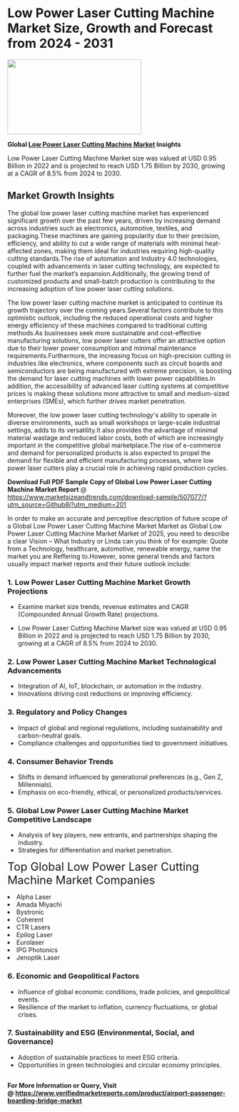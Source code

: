 <H1>Low Power Laser Cutting Machine Market Size, Growth and Forecast from 2024 - 2031</H1><img class="aligncenter size-medium wp-image-584254" src="https://thirdeyenews.in/wp-content/uploads/2024/09/Global-Market-Research-300x168.jpeg" alt="" width="300" height="168" /><p><strong>Global&nbsp;<a href="https://www.marketsizeandtrends.com/download-sample/507077/?utm_source=Github8j?utm_medium=201">Low Power Laser Cutting Machine Market</a> Insights</strong></p><p>Low Power Laser Cutting Machine Market size was valued at USD 0.95 Billion in 2022 and is projected to reach USD 1.75 Billion by 2030, growing at a CAGR of 8.5% from 2024 to 2030.</p><p><h2>Market Growth Insights</h2> <p>The global low power laser cutting machine market has experienced significant growth over the past few years, driven by increasing demand across industries such as electronics, automotive, textiles, and packaging.These machines are gaining popularity due to their precision, efficiency, and ability to cut a wide range of materials with minimal heat-affected zones, making them ideal for industries requiring high-quality cutting standards.The rise of automation and Industry 4.0 technologies, coupled with advancements in laser cutting technology, are expected to further fuel the market’s expansion.Additionally, the growing trend of customized products and small-batch production is contributing to the increasing adoption of low power laser cutting solutions.</p> <p>The low power laser cutting machine market is anticipated to continue its growth trajectory over the coming years.Several factors contribute to this optimistic outlook, including the reduced operational costs and higher energy efficiency of these machines compared to traditional cutting methods.As businesses seek more sustainable and cost-effective manufacturing solutions, low power laser cutters offer an attractive option due to their lower power consumption and minimal maintenance requirements.Furthermore, the increasing focus on high-precision cutting in industries like electronics, where components such as circuit boards and semiconductors are being manufactured with extreme precision, is boosting the demand for laser cutting machines with lower power capabilities.In addition, the accessibility of advanced laser cutting systems at competitive prices is making these solutions more attractive to small and medium-sized enterprises (SMEs), which further drives market penetration.</p> <p>Moreover, the low power laser cutting technology's ability to operate in diverse environments, such as small workshops or large-scale industrial settings, adds to its versatility.It also provides the advantage of minimal material wastage and reduced labor costs, both of which are increasingly important in the competitive global marketplace.The rise of e-commerce and demand for personalized products is also expected to propel the demand for flexible and efficient manufacturing processes, where low power laser cutters play a crucial role in achieving rapid production cycles.</p> <p><span class=""><strong>Download Full PDF Sample Copy of Global Low Power Laser Cutting Machine Market Report</strong> @ <a href="https://www.marketsizeandtrends.com/download-sample/507077/?utm_source=Github8j?utm_medium=201" target="_blank">https://www.marketsizeandtrends.com/download-sample/507077/?utm_source=Github8j?utm_medium=201</a></span></p><p>In order to make an accurate and perceptive description of future scope of a Global&nbsp;Low Power Laser Cutting Machine Market Market as Global&nbsp;Low Power Laser Cutting Machine Market Market of 2025, you need to describe a clear Vision &ndash; What Industry or Linda can you think of for example: Quote from a Technology, healthcare, automotive, renewable energy, name the market you are Reffering to.However, some general trends and factors usually impact market reports and their future outlook include:</p><h3>1.&nbsp;<strong>Low Power Laser Cutting Machine Market Growth Projections</strong></h3><ul><li>Examine market size trends, revenue estimates and CAGR (Compounded Annual Growth Rate) projections.</li><li><p>Low Power Laser Cutting Machine Market size was valued at USD 0.95 Billion in 2022 and is projected to reach USD 1.75 Billion by 2030, growing at a CAGR of 8.5% from 2024 to 2030.</p></li></ul><h3>2.&nbsp;<strong>Low Power Laser Cutting Machine Market Technological Advancements</strong></h3><ul><li>Integration of AI, IoT, blockchain, or automation in the industry.</li><li>Innovations driving cost reductions or improving efficiency.</li></ul><h3>3.&nbsp;<strong>Regulatory and Policy Changes</strong></h3><ul><li>Impact of global and regional regulations, including sustainability and carbon-neutral goals.</li><li>Compliance challenges and opportunities tied to government initiatives.</li></ul><h3>4.&nbsp;<strong>Consumer Behavior Trends</strong></h3><ul><li>Shifts in demand influenced by generational preferences (e.g., Gen Z, Millennials).</li><li>Emphasis on eco-friendly, ethical, or personalized products/services.</li></ul><h3>5.&nbsp;<strong>Global Low Power Laser Cutting Machine Market Competitive Landscape</strong></h3><ul><li>Analysis of key players, new entrants, and partnerships shaping the industry.</li><li>Strategies for differentiation and market penetration.</li></ul><p data-pm-slice="1 1 []"><span style="color: inherit; font-family: inherit; font-size: 25px;">Top Global Low Power Laser Cutting Machine Market Companies</span></p><div class="" data-test-id=""><p><li>Alpha Laser</li><li> Amada Miyachi</li><li> Bystronic</li><li> Coherent</li><li> CTR Lasers</li><li> Epilog Laser</li><li> Eurolaser</li><li> IPG Photonics</li><li> Jenoptik Laser</li></p></div><h3>6.&nbsp;<strong>Economic and Geopolitical Factors</strong></h3><ul><li>Influence of global economic conditions, trade policies, and geopolitical events.</li><li>Resilience of the market to inflation, currency fluctuations, or global crises.</li></ul><h3>7.&nbsp;<strong>Sustainability and ESG (Environmental, Social, and Governance)</strong></h3><ul><li>Adoption of sustainable practices to meet ESG criteria.</li><li>Opportunities in green technologies and circular economy principles.</li></ul><h2><strong style="font-size: 14px;">For More Information or Query, Visit @&nbsp;</strong><a style="background-color: #ffffff; font-size: 14px;" href="https://www.marketsizeandtrends.com/report/low-power-laser-cutting-machine-market/" target="_blank">https://www.verifiedmarketreports.com/product/airport-passenger-boarding-bridge-market</a></h2>